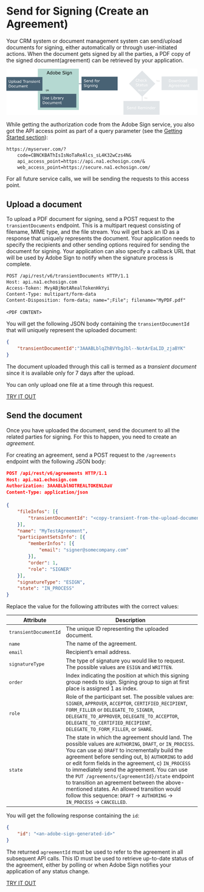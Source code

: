 # Send for Signing (Create an Agreement)

Your CRM system or document management system can send/upload documents for signing, either automatically or through user-initiated actions. When the document gets signed by all the parties, a PDF copy of the signed document(agreement) can be retrieved by your application.

![Sending a document for signing](../img/sign_devguide_1.png)

While getting the authorization code from the Adobe Sign service, you also got the API access point as part of a query parameter (see the  [Getting Started section](../gstarted/get_access_token.md)):

```http
https://myserver.com/?  
    code=CBNCKBAThIsIsNoTaReAlcs_sL4K32wCzs4N&
    api_access_point=https://api.na1.echosign.com/&
    web_access_point=https://secure.na1.echosign.com/
```

For all future service calls, we will be sending the requests to this access point.

## Upload a document
To upload a PDF document for signing, send a POST request to the `transientDocuments` endpoint. This is a multipart request consisting of filename, MIME type, and the file stream. You will get back an ID as a response that uniquely represents the document. Your application needs to specify the recipients and other sending options required for sending the document for signing. Your application can also specify a callback URL that will be used by Adobe Sign to notify when the signature process is complete.

```http
POST /api/rest/v6/transientDocuments HTTP/1.1
Host: api.na1.echosign.com
Access-Token: MvyABjNotARealTokenHkYyi
Content-Type: multipart/form-data
Content-Disposition: form-data; name=";File"; filename="MyPDF.pdf"

<PDF CONTENT>
```

You will get the following JSON body containing the `transientDocumentId` that will uniquely represent the uploaded document:

```json
{
    "transientDocumentId":"3AAABLblqZhBVYbgJbl--NotArEaLID_zjaBYK"
}
```

The document uploaded through this call is termed as a _transient document_ since it is available only for 7 days after the upload.

You can only upload one file at a time through this request.

[TRY IT OUT](https://secure.na1.echosign.com/public/docs/restapi/v6#!/transientDocuments/createTransientDocument)

## Send the document
Once you have uploaded the document, send the document to all the related parties for signing. For this to happen, you need to create an _agreement._

For creating an agreement, send a POST request to the `/agreements` endpoint with the following JSON body:

```json
POST /api/rest/v6/agreements HTTP/1.1
Host: api.na1.echosign.com
Authorization: 3AAABLblNOTREALTOKENLDaV
Content-Type: application/json

{
    "fileInfos": [{
        "transientDocumentId": "<copy-transient-from-the-upload-document-step>"
    }],
    "name": "MyTestAgreement",
    "participantSetsInfo": [{
        "memberInfos": [{
            "email": "signer@somecompany.com"
        }],
        "order": 1,
        "role": "SIGNER"
    }],
    "signatureType": "ESIGN",
    "state": "IN_PROCESS"
}
```

Replace the value for the following attributes with the correct values:

| **Attribute** | **Description** |
|---|---|
| `transientDocumentId` | The unique ID representing the uploaded document. |
| `name` | The name of the agreement. |
| `email` | Recipient&rsquo;s email address. |
| `signatureType` | The type of signature you would like to request. The possible values are `ESIGN` and `WRITTEN`. |
| `order` | Index indicating the position at which this signing group needs to sign. Signing group to sign at first place is assigned 1 as index. |
| `role` | Role of the participant set. The possible values are: `SIGNER`, `APPROVER`, `ACCEPTOR`, `CERTIFIED_RECIPIENT`,  `FORM_FILLER` or `DELEGATE_TO_SIGNER`, `DELEGATE_TO_APPROVER`, `DELEGATE_TO_ACCEPTOR`, `DELEGATE_TO_CERTIFIED_RECIPIENT`, `DELEGATE_TO_FORM_FILLER`, or `SHARE`. |
| `state` | The state in which the agreement should land. The possible values are `AUTHORING`, `DRAFT`, or `IN_PROCESS`. You can use a) `DRAFT` to incrementally build the agreement before sending out, b) `AUTHORING` to add or edit form fields in the agreement, c) `IN_PROCESS` to immediately send the agreement. You can use the `PUT /agreements/{agreementId}/state` endpoint to transition an agreement between the above-mentioned states. An allowed transition would follow this sequence: `DRAFT` -&gt; `AUTHORING` -&gt; `IN_PROCESS` -&gt; `CANCELLED`.


You will get the following response containing the `id`:

```json
{
    "id": "<an-adobe-sign-generated-id>"
}
```

The returned `agreementId` must be used to refer to the agreement in all subsequent API calls. This ID must be used to retrieve up-to-date status of the agreement, either by polling or when Adobe Sign notifies your application of any status change.

[TRY IT OUT](https://secure.na1.echosign.com/public/docs/restapi/v6#!/agreements/)